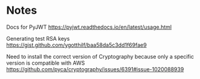 
# Notes
Docs for PyJWT
https://pyjwt.readthedocs.io/en/latest/usage.html

Generating test RSA keys
https://gist.github.com/ygotthilf/baa58da5c3dd1f69fae9

Need to install the correct version of Cryptography because only a specific version is compatible with AWS
https://github.com/pyca/cryptography/issues/6391#issue-1020088939
